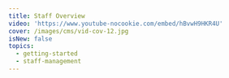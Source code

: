 ```yaml
---
title: Staff Overview
video: 'https://www.youtube-nocookie.com/embed/hBvwH9HKR4U'
cover: /images/cms/vid-cov-12.jpg
isNew: false
topics:
  - getting-started
  - staff-management
---
```

